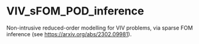 # VIV_sFOM_POD_inference
Non-intrusive reduced-order modelling for VIV problems, via sparse FOM inference (see https://arxiv.org/abs/2302.09981).
